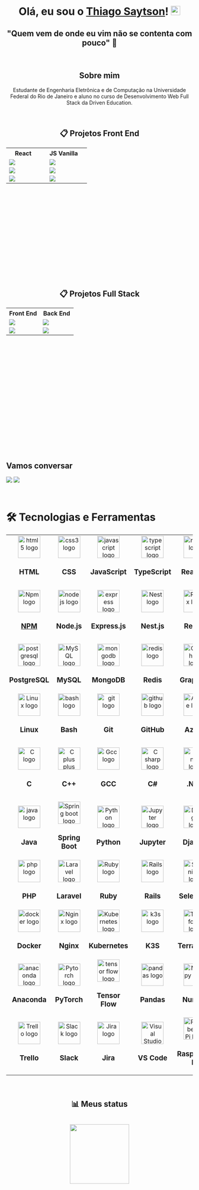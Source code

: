 <head>
<link rel="stylesheet" href="https://cdn.jsdelivr.net/gh/devicons/devicon@v2.15.1/devicon.min.css">
</head>
<h1 align="center">Olá, eu sou o <a href="https://tsaytson.github.io/" target="_blank">Thiago Saytson</a>! <img src="https://media.giphy.com/media/hvRJCLFzcasrR4ia7z/giphy.gif" width="25px"></h1> 
            
<h2 align='center'> "Quem vem de onde eu vim não se contenta com pouco" 🚀</h2>
<br>

<h2 align='center'>Sobre mim</h2>
<p style="text-align:center; text-justify:inter-character">Estudante de Engenharia Eletrônica e de Computação na Universidade Federal do Rio de Janeiro e aluno no curso de Desenvolvimento Web Full Stack da Driven Education.
</p>

<br>

<div align="center">
 
 ## 📋 Projetos Front End

<table height="350px">
  <tbody >
    <tr>
      <th align="center" width="50%"> React <img src="https://user-images.githubusercontent.com/109693663/207225133-2a594a5a-56da-4b0c-91d8-8ad74eeacaab.png" width="13px"></th>
      <th align="center" width="50%">JS Vanilla <img src="https://user-images.githubusercontent.com/109693663/207225942-d775c6d2-1830-4054-b9d3-27ffdb9977dc.png" width="12px"></th>
    </tr>
   <tr>
         <td>
           <a href="https://github.com/TSaytson/projeto11-trackit"><img src="https://github-readme-stats.vercel.app/api/pin/?username=TSaytson&repo=projeto11-trackit&title_color=7A7ADB&icon_color=2234AE&text_color=D3D3D3&bg_color=0,000000,130F60"></a>
         </td>
         <td>
            <a href="https://github.com/TSaytson/projeto04-parrotscardgame"><img src="https://github-readme-stats.vercel.app/api/pin/?username=TSaytson&repo=projeto04-parrotscardgame&title_color=7A7ADB&icon_color=2234AE&text_color=D3D3D3&bg_color=0,000000,130F60"></a>
         </td>
   </tr>
    <tr>
         <td>
           <a href="https://github.com/TSaytson/projeto10-cineflex"><img src="https://github-readme-stats.vercel.app/api/pin/?username=TSaytson&repo=projeto10-cineflex&title_color=7A7ADB&icon_color=2234AE&text_color=D3D3D3&bg_color=0,000000,130F60"></a>
         </td>
         <td>
            <a href="https://github.com/TSaytson/projeto03-driveneats"><img src="https://github-readme-stats.vercel.app/api/pin/?username=TSaytson&repo=projeto03-driveneats&title_color=7A7ADB&icon_color=2234AE&text_color=D3D3D3&bg_color=0,000000,130F60"></a>
         </td>
   </tr>
   <tr>
         <td>
           <a href="https://github.com/TSaytson/projeto08-jogodaforca"><img src="https://github-readme-stats.vercel.app/api/pin/?username=TSaytson&repo=projeto08-jogodaforca&title_color=7A7ADB&icon_color=2234AE&text_color=D3D3D3&bg_color=0,000000,130F60"></a>
         </td>
         <td>
             <a href="https://github.com/TSaytson/projeto06-buzzquizz"><img src="https://github-readme-stats.vercel.app/api/pin/?username=TSaytson&repo=projeto06-buzzquizz&title_color=7A7ADB&icon_color=2234AE&text_color=D3D3D3&bg_color=0,000000,130F60"></a>
         </td>
    </tr>
  </tbody>
</table>

 ## 📋 Projetos Full Stack
 <table height="350px">
  <tbody >
    <tr>
      <th align="center" width="50%">Front End </th>
      <th align="center" width="50%">Back End </th>
    </tr>
   <tr>
         <td>
           <a href="https://github.com/TSaytson/projeto14-mywallet-front"><img src="https://github-readme-stats.vercel.app/api/pin/?username=TSaytson&repo=projeto14-mywallet-front&title_color=7A7ADB&icon_color=2234AE&text_color=D3D3D3&bg_color=0,000000,130F60"></a>
         </td>
         <td>
            <a href="https://github.com/TSaytson/projeto14-mywallet-back"><img src="https://github-readme-stats.vercel.app/api/pin/?username=TSaytson&repo=projeto14-mywallet-back&title_color=7A7ADB&icon_color=2234AE&text_color=D3D3D3&bg_color=0,000000,130F60"></a>
         </td>
   </tr>
    <tr>
         <td>
           <a href="https://github.com/TSaytson/linkr-front"><img src="https://github-readme-stats.vercel.app/api/pin/?username=TSaytson&repo=linkr-front&title_color=7A7ADB&icon_color=2234AE&text_color=D3D3D3&bg_color=0,000000,130F60"></a>
         </td>
         <td>
            <a href="https://github.com/TSaytson/linkr-back"><img src="https://github-readme-stats.vercel.app/api/pin/?username=TSaytson&repo=linkr-back&title_color=7A7ADB&icon_color=2234AE&text_color=D3D3D3&bg_color=0,000000,130F60"></a>
         </td>
   </tr>
  </tbody>
 </table>
</div>
&nbsp;

## Vamos conversar
[<img  src="https://img.shields.io/badge/LinkedIn-0077B5?style=for-the-badge&logo=linkedin&logoColor=white" />][linkedin]
[<img  src="https://img.shields.io/badge/Gmail-D14836?style=for-the-badge&logo=gmail&logoColor=white" />][gmail]

&nbsp;

# 🛠  Tecnologias e Ferramentas

 <table width='80%'>
    <tbody>
      <tr id='Front' align='center'>
        <td>
          <img src="https://cdn.jsdelivr.net/gh/devicons/devicon/icons/html5/html5-original.svg" height="60" alt="html5 logo"  />
          <h3> HTML</h3>
        </td>
        <td>
          <img src="https://cdn.jsdelivr.net/gh/devicons/devicon/icons/css3/css3-original.svg" height="60" alt="css3 logo"  />
          <h3> CSS </h3>
        </td>
        <td>
          <img src="https://cdn.jsdelivr.net/gh/devicons/devicon/icons/javascript/javascript-original.svg" height="60" alt="javascript logo"/>
          <h3> JavaScript</h3>
        </td>
        <td>
          <img src="https://cdn.jsdelivr.net/gh/devicons/devicon/icons/typescript/typescript-original.svg" height="60" alt="typescript logo"/>
          <h3>TypeScript</h3>
        </td>
        <td>
          <img src="https://cdn.jsdelivr.net/gh/devicons/devicon/icons/react/react-original.svg" height="60" alt="react logo"/>
          <h3>React.js</h3>
        </td>
        <td>
          <i class="devicon-nextjs-original" style='font-size:60px' alt='Next.js logo'></i>
          <h3> Next.js</h3>
        </td>
      </tr>      
      <tr id='Back' align='center'>
        <td>
          <a href='https://www.npmjs.com/' target='blank'>
            <img src='https://cdn.jsdelivr.net/gh/devicons/devicon/icons/npm/npm-original-wordmark.svg'
            height='60' alt='Npm logo'>
            <h3> NPM </h3>
          </a>
        </td>
        <td>
          <img src="https://cdn.jsdelivr.net/gh/devicons/devicon/icons/nodejs/nodejs-original.svg" height="60" alt="nodejs logo"  />
          <h3> Node.js </h3>
        </td>
        <td>
          <img src="https://skillicons.dev/icons?i=express" height="60" alt="express logo"  />
          <h3> Express.js </h3>
        </td>
        <td>
          <img src='https://cdn.jsdelivr.net/gh/devicons/devicon/icons/nestjs/nestjs-plain.svg'
          height='60' alt='Nest logo'>
          <h3> Nest.js </h3>
        </td>
        <td>
          <img src='https://cdn.jsdelivr.net/gh/devicons/devicon/icons/redux/redux-original.svg'
          height='60' alt='Redux logo'>
          <h3> Redux </h3>
        </td>
        <td>
          <img src='https://cdn.jsdelivr.net/gh/devicons/devicon/icons/tailwindcss/tailwindcss-plain.svg'
          height='60' alt='Tailwind logo'>
          <h3> Tailwind CSS </h3>
        </td>
      </tr>
      <tr id='DB&Test' align='center'>
      <td>
          <img src="https://cdn.jsdelivr.net/gh/devicons/devicon/icons/postgresql/postgresql-original.svg" height="60" alt="postgresql logo"  />
          <h3> PostgreSQL </h3>
        </td>
        <td>
          <img src='https://cdn.jsdelivr.net/gh/devicons/devicon/icons/mysql/mysql-original.svg'
          height='60' alt='MySQL logo'>
          <h3> MySQL </h3>
        </td>
        <td>
          <img src="https://cdn.jsdelivr.net/gh/devicons/devicon/icons/mongodb/mongodb-original.svg" height="60" alt="mongodb logo"  />
          <h3> MongoDB </h3>
        </td>
        <td>
          <img src="https://cdn.jsdelivr.net/gh/devicons/devicon/icons/redis/redis-original.svg" height="60" alt="redis logo"  />
          <h3> Redis </h3>
        </td>
        <td>
          <img src='https://cdn.jsdelivr.net/gh/devicons/devicon/icons/graphql/graphql-plain-wordmark.svg'
          height='60' alt='GraphQL logo'/>
          <h3> GraphQL</h3>
        </td>
        <td>
          <img src="https://cdn.jsdelivr.net/gh/devicons/devicon/icons/jest/jest-plain.svg" height="60" alt="jest logo"  />
          <h3>Jest</h3>
        </td>
      </tr>
      <tr id='CMD' align='center'>
        <td>
          <img src='https://cdn.jsdelivr.net/gh/devicons/devicon/icons/linux/linux-original.svg'
          height='60' alt='Linux logo'>
          <h3> Linux </h3>
        </td>
        <td>
          <img src="https://cdn.simpleicons.org/gnubash/4EAA25" height="60" alt="bash logo"  />
          <h3> Bash </h3>
        </td>
        <td>
          <img src="https://cdn.jsdelivr.net/gh/devicons/devicon/icons/git/git-original.svg" height="60" alt="git logo"  />
          <h3> Git </h3>
        </td>
        <td>
          <img src="https://skillicons.dev/icons?i=github" height="60" alt="github logo"  />
          <h3> GitHub </h3>
        </td>
        <td>
          <img src="https://cdn.jsdelivr.net/gh/devicons/devicon/icons/azure/azure-original.svg"  height="60" alt="Azure logo"/>
          <h3> Azure </h3>
        </td>
        <td>
          <img src="https://cdn.jsdelivr.net/gh/devicons/devicon/icons/amazonwebservices/amazonwebservices-original.svg" height="60" alt="amazonwebservices logo"  />
          <h3> AWS </h3>
        </td>
      </tr>
      <tr id='C, C++, C#' align='center'>
      <td>
          <img src='https://cdn.jsdelivr.net/gh/devicons/devicon/icons/c/c-original.svg'
          height='60' alt='C logo'>
          <h3>C</h3>
        </td>
        <td>
          <img src="https://cdn.jsdelivr.net/gh/devicons/devicon/icons/cplusplus/cplusplus-original.svg" height="60" alt="C plus plus logo"  />
          <h3> C++ </h3>
        </td>
        <td>
          <img src='https://cdn.jsdelivr.net/gh/devicons/devicon/icons/gcc/gcc-original.svg'
          height='60' alt='Gcc logo'/>
          <h3> GCC </h3>
        </td>
        <td>
          <img src="https://cdn.jsdelivr.net/gh/devicons/devicon/icons/csharp/csharp-original.svg" height="60" alt="C sharp logo"  />
          <h3> C# </h3>
        </td>
        <td>
          <img src='https://cdn.jsdelivr.net/gh/devicons/devicon/icons/dot-net/dot-net-original.svg' height='60' alt='dot net logo'>
          <h3>.NET</h3>
        </td>
        <td>
          <img src='https://cdn.jsdelivr.net/gh/devicons/devicon/icons/dotnetcore/dotnetcore-original.svg'
          height='60' alt='Dot net core logo'/>
          <h3>.NET Core</h3>
        </td>
      </tr>
      <tr id='Python' align='center'>
        <td>
          <img src="https://cdn.jsdelivr.net/gh/devicons/devicon/icons/java/java-original.svg"
          height='60' alt='java logo' />
          <h3>Java</h3>
        </td>
        <td>
          <img src="https://cdn.jsdelivr.net/gh/devicons/devicon/icons/spring/spring-original.svg" 
          height='60' alt='Spring boot logo'/>
          <h3>Spring Boot</h3>
        </td>
        <td>
          <img src='https://cdn.jsdelivr.net/gh/devicons/devicon/icons/python/python-original-wordmark.svg'
          height='60' alt='Python logo'>
          <h3> Python </h3>
        </td>
        <td>
          <img src="https://cdn.jsdelivr.net/gh/devicons/devicon/icons/jupyter/jupyter-original-wordmark.svg" height='60' alt='Jupyter logo'>
          <h3>Jupyter</h3>
        </td>
        <td>
          <img src='https://cdn.jsdelivr.net/gh/devicons/devicon/icons/django/django-plain.svg'
          height='60' alt='Django logo' />
          <h3> Django </h3>
        </td>
        <td>
          <i class="devicon-flask-original" style='font-size:60px' alt='Flask logo'></i>
          <h3> Flask</h3>
        </td>
      </tr>
      <tr id='PHP & Ruby' align='center'>
        <td>
          <img src='https://cdn.jsdelivr.net/gh/devicons/devicon/icons/php/php-original.svg'
          height='60' alt='php logo'>
          <h3> PHP </h3>
        </td>
        <td>
          <img src='https://cdn.jsdelivr.net/gh/devicons/devicon/icons/laravel/laravel-plain-wordmark.svg'
          height='60' alt='Laravel logo'>
          <h3> Laravel </h3>
        </td>
        <td>
          <img src='https://cdn.jsdelivr.net/gh/devicons/devicon/icons/ruby/ruby-original.svg'
          height='60' alt='Ruby logo'>
          <h3> Ruby </h3>
        </td>
        <td>
          <img src='https://cdn.jsdelivr.net/gh/devicons/devicon/icons/rails/rails-original-wordmark.svg'
          height='60' alt='Rails logo'>
          <h3>Rails</h3>
        </td>
        <td>
          <img src='https://cdn.jsdelivr.net/gh/devicons/devicon/icons/selenium/selenium-original.svg'
          height='60' alt='Selenium logo'>
          <h3> Selenium </h3>
        </td>
        <td>
            <i class="devicon-apachekafka-original" style='font-size:60px' alt='Apache Kafka logo'></i>
            <h3>Apache Kafka</h3>
        </td>
      </tr>
      <tr id='DevOps' align='center'>
        <td>
          <img src="https://cdn.jsdelivr.net/gh/devicons/devicon/icons/docker/docker-original.svg" height="60" alt="docker logo"  />
          <h3> Docker </h3>
        </td>
        <td>
          <img src='https://cdn.jsdelivr.net/gh/devicons/devicon/icons/nginx/nginx-original.svg'
          height='60' alt='Nginx logo'>
          <h3> Nginx </h3>
        </td>
        <td>
          <img src='https://cdn.jsdelivr.net/gh/devicons/devicon/icons/kubernetes/kubernetes-plain.svg'
          height='60' alt='Kubernetes logo'>
          <h3> Kubernetes </h3>
        </td>
        <td>
          <img src='https://cdn.jsdelivr.net/gh/devicons/devicon/icons/k3s/k3s-original.svg'
          height='60' alt='k3s logo'>
          <h3> K3S </h3>
        </td>
        <td>
          <img src='https://cdn.jsdelivr.net/gh/devicons/devicon/icons/terraform/terraform-original.svg'
          height='60' alt='Terraform logo'>
          <h3> Terraform </h3>
        </td>
        <td>
          <img src='https://cdn.jsdelivr.net/gh/devicons/devicon/icons/ansible/ansible-original.svg'
          height='60' alt='ansible logo'>
          <h3>Ansible</h3>
        </td>
      </tr>
      <tr id='DataScience' align='center'>
        <td>
          <img src='https://cdn.jsdelivr.net/gh/devicons/devicon/icons/anaconda/anaconda-original.svg'
          height='60' alt='anaconda logo'>
          <h3>Anaconda </h3>
        </td>
        <td>
          <img src='https://cdn.jsdelivr.net/gh/devicons/devicon/icons/pytorch/pytorch-original.svg'
          height='60' alt='Pytorch logo'>
          <h3>PyTorch</h3>
        <td>
          <img src='https://cdn.jsdelivr.net/gh/devicons/devicon/icons/tensorflow/tensorflow-original.svg'
          height='60' alt='tensor flow logo'>
          <h3> Tensor Flow</h3>
        </td>
        <td>
          <img src='https://cdn.jsdelivr.net/gh/devicons/devicon/icons/pandas/pandas-original.svg' height='60' alt='pandas logo'>
          <h3>Pandas </h3>
        </td>
        <td>
          <img src='https://cdn.jsdelivr.net/gh/devicons/devicon/icons/numpy/numpy-original.svg'
          height='60' alt='Numpy logo'>
          <h3>NumPy</h3>
        </td>
      <tr id='Tools' align='center'>
        <td>
          <img src='https://cdn.jsdelivr.net/gh/devicons/devicon/icons/trello/trello-plain.svg'
          height='60' alt='Trello logo'>
          <h3> Trello </h3>
        </td>
        <td>
          <img src='https://cdn.jsdelivr.net/gh/devicons/devicon/icons/slack/slack-original.svg'
          height='60' alt='Slack logo'>
          <h3> Slack </h3>
        </td>
        <td>
          <img src='https://cdn.jsdelivr.net/gh/devicons/devicon/icons/jira/jira-original.svg'
          height='60' alt='Jira logo'>
          <h3> Jira </h3>
        </td>
        <td>
          <img src='https://cdn.jsdelivr.net/gh/devicons/devicon/icons/vscode/vscode-original.svg'
          height='60' alt='Visual Studio Code logo'>
          <h3>VS Code </h3>
        </td>
        <td>
          <img src='https://cdn.jsdelivr.net/gh/devicons/devicon/icons/raspberrypi/raspberrypi-original.svg'
          height='60' alt='Raspberry Pi logo'>
          <h3> Raspberry Pi</h3>
        </td>
      </tr>
      <!-- <tr align='center'>
        <td>
          <img src=''
          height='60' alt=''>
          <h3> </h3>
        </td>
      </tr> -->
    </tbody>
  </table>


&nbsp;

<div align="center">
 
## 📊 Meus status
 
 </div>
&nbsp;
<div align="center">
  <a href="https://github.com/TSaytson">
  <img height="160vh"src="https://github-readme-stats.vercel.app/api/top-langs?username=TSaytson&layout=compact&show_icons=true&line_height=10&title_color=7A7ADB&icon_color=2234AE&text_color=D3D3D3&bg_color=0,000000,130F60" alt=""/>
</div>

    
[linkedin]: https://www.linkedin.com/in/thiago-saytson/
[gmail]:mailto:thiagosaytson@poli.ufrj.br
